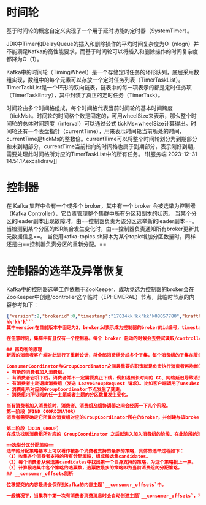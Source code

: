 # 时间轮
基于时间轮的概念自定义实现了一个用于延时功能的定时器（SystemTimer）。

JDK中Timer和DelayQueue的插入和删除操作的平均时间复杂度为O（nlogn）并不能满足Kafka的高性能要求，而基于时间轮可以将插入和删除操作的时间复杂度都降为O（1）。

Kafka中的时间轮（TimingWheel）是一个存储定时任务的环形队列，底层采用数组实现，数组中的每个元素可以存放一个定时任务列表（TimerTaskList）。TimerTaskList是一个环形的双向链表，链表中的每一项表示的都是定时任务项（TimerTaskEntry），其中封装了真正的定时任务（TimerTask）。

时间轮由多个时间格组成，每个时间格代表当前时间轮的基本时间跨度（tickMs）。时间轮的时间格个数是固定的，可用wheelSize来表示，那么整个时间轮的总体时间跨度（interval）可以通过公式 tickMs×wheelSize计算得出。时间轮还有一个表盘指针（currentTime），用来表示时间轮当前所处的时间，currentTime是tickMs的整数倍。currentTime可以将整个时间轮划分为到期部分和未到期部分，currentTime当前指向的时间格也属于到期部分，表示刚好到期，需要处理此时间格所对应的TimerTaskList中的所有任务。
![[服务端 2023-12-31 14.51.17.excalidraw]]
# 控制器
在 Kafka 集群中会有一个或多个 broker，其中有一个 broker 会被选举为控制器（Kafka Controller），它负责管理整个集群中所有分区和副本的状态。
当某个分区的leader副本出现故障时，由==控制器负责为该分区选举新的leader副本==。
当检测到某个分区的ISR集合发生变化时，由==控制器负责通知所有broker更新其元数据信息==。
当使用kafka-topics.sh脚本为某个topic增加分区数量时，同样还是由==控制器负责分区的重新分配。==

# 控制器的选举及异常恢复

Kafka中的控制器选举工作依赖于ZooKeeper，成功竞选为控制器的broker会在ZooKeeper中创建/controller这个临时（EPHEMERAL）节点，此临时节点的内容参考如下：
```json
{"version":2,"brokerid":0,"timestamp":"17034kk'kk'kk'k08057780","kraftControllerEpoch":-1}
kk'kk'k```
其中version在目前版本中固定为2，brokerid表示成为控制器的broker的id编号，timestamp表示竞选成为控制器时的时间戳。

在任意时刻，集群中有且仅有一个控制器。每个 broker 启动的时候会去尝试读取/controller节点的brokerid的值，如果读取到brokerid的值不为-1，则表示已经有其他 broker 节点成功竞选为控制器，所以当前 broker 就会放弃竞选；如果ZooKeeper 中不存在/controller节点，或者这个节点中的数据异常，那么就会尝试去创建/controller节点。当前broker去创建节点的时候，也有可能其他broker同时去尝试创建这个节点，只有创建成功的那个broker才会成为控制器，而创建失败的broker竞选失败。每个broker都会在内存中保存当前控制器的brokerid值，这个值可以标识为activeControllerId。

## 再均衡的原理
新版的消费者客户端对此进行了重新设计，将全部消费组分成多个子集，每个消费组的子集在服务端对应一个GroupCoordinator对其进行管理，GroupCoordinator是Kafka服务端中用于管理消费组的组件。而消费者客户端中的ConsumerCoordinator组件负责与GroupCoordinator进行交互。

ConsumerCoordinator与GroupCoordinator之间最重要的职责就是负责执行消费者再均衡的操作，包括前面提及的分区分配的工作也是在再均衡期间完成的。就目前而言，一共有如下几种情形==会触发再均衡的操作：
- 有新的消费者加入消费组。
- 有消费者宕机下线。消费者并不一定需要真正下线，例如遇到长时间的 GC、网络延迟导致消费者长时间未向GroupCoordinator发送心跳等情况时，GroupCoordinator会认为消费者已经下线。
- 有消费者主动退出消费组（发送 LeaveGroupRequest 请求）。比如客户端调用了unsubscrible（）方法取消对某些主题的订阅。
- 消费组所对应的GroupCoordinator节点发生了变更。
- 消费组内所订阅的任一主题或者主题的分区数量发生变化。

当有消费者加入消费组时，消费者、消费组及组协调器之间会经历一下几个阶段。
第一阶段（FIND_COORDINATOR）
消费者需要确定它所属的消费组对应的GroupCoordinator所在的broker，并创建与该broker相互通信的网络连接。如果消费者已经保存了与消费组对应的GroupCoordinator 节点的信息，并且与它之间的网络连接是正常的，那么就可以进入第二阶段。否则，就需要向集群中的某个节点发送FindCoordinatorRequest请求来查找对应的GroupCoordinator，这里的“某个节点”并非是集群中的任意节点，而是负载最小的节点

第二阶段（JOIN_GROUP）
在成功找到消费组所对应的 GroupCoordinator 之后就进入加入消费组的阶段，在此阶段的消费者会向GroupCoordinator发送JoinGroupRequest请求，并处理响应。

==选举分区分配策略==
选举的分配策略基本上可以看作被各个消费者支持的最多的策略，具体的选举过程如下：
（1）收集各个消费者支持的所有分配策略，组成候选集candidates。
（2）每个消费者从候选集candidates中找出第一个自身支持的策略，为这个策略投上一票。
（3）计算候选集中各个策略的选票数，选票数最多的策略即为当前消费组的分配策略。
## __consumer_offsets剖析

位移提交的内容最终会保存到Kafka的内部主题`__consumer_offsets`中。

一般情况下，当集群中第一次有消费者消费消息时会自动创建主题`__consumer_offsets`，不过它的副本因子还受offsets.topic.replication.factor参数的约束，这个参数的默认值为3（下载安装的包中此值可能为1），分区数可以通过offsets.topic.num.partitions参数设置，默认为50。客户端提交消费位移是使用OffsetCommitRequest 请求实现的

